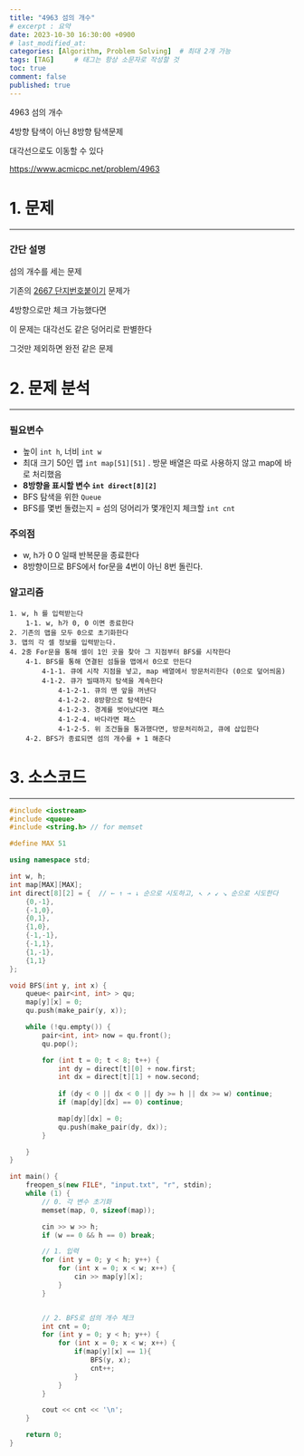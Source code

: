 ```yaml
---
title: "4963 섬의 개수"
# excerpt : 요약
date: 2023-10-30 16:30:00 +0900
# last_modified_at: 
categories: [Algorithm, Problem Solving]  # 최대 2개 가능
tags: [TAG]     # 태그는 항상 소문자로 작성할 것
toc: true
comment: false
published: true
---
```


4963 섬의 개수

4방향 탐색이 아닌 8방향 탐색문제

대각선으로도 이동할 수 있다

https://www.acmicpc.net/problem/4963

# 1. 문제
---
### 간단 설명
섬의 개수를 세는 문제

기존의 [2667 단지번호붙이기](https://jinhg0214.github.io/posts/bj_2667/) 문제가 

4방향으로만 체크 가능했다면

이 문제는 대각선도 같은 덩어리로 판별한다

그것만 제외하면 완전 같은 문제


# 2. 문제 분석
---
### 필요변수
- 높이 `int h`, 너비 `int w`
- 최대 크기 50인 맵 `int map[51][51]` . 방문 배열은 따로 사용하지 않고 map에 바로 처리했음
- **8방향을 표시할 변수 `int direct[8][2]`**
- BFS 탐색을 위한 `Queue`
- BFS를 몇번 돌렸는지 = 섬의 덩어리가 몇개인지 체크할 `int cnt`

### 주의점
- w, h가 0 0 일때 반복문을 종료한다
- 8방향이므로 BFS에서 for문을 4번이 아닌 8번 돌린다.

### 알고리즘
```
1. w, h 를 입력받는다
	1-1. w, h가 0, 0 이면 종료한다
2. 기존의 맵을 모두 0으로 초기화한다
3. 맵의 각 셀 정보를 입력받는다.
4. 2중 For문을 통해 셀이 1인 곳을 찾아 그 지점부터 BFS를 시작한다
	4-1. BFS를 통해 연결된 섬들을 맵에서 0으로 만든다
		4-1-1. 큐에 시작 지점을 넣고, map 배열에서 방문처리한다 (0으로 덮어씌움)
		4-1-2. 큐가 빌때까지 탐색을 계속한다
			4-1-2-1. 큐의 맨 앞을 꺼낸다
			4-1-2-2. 8방향으로 탐색한다
			4-1-2-3. 경계를 벗어났다면 패스
			4-1-2-4. 바다라면 패스
			4-1-2-5. 위 조건들을 통과했다면, 방문처리하고, 큐에 삽입한다
	4-2. BFS가 종료되면 섬의 개수를 + 1 해준다
```

# 3. 소스코드
---

```cpp
#include <iostream>
#include <queue>
#include <string.h> // for memset

#define MAX 51

using namespace std;

int w, h;
int map[MAX][MAX];
int direct[8][2] = {  // ← ↑ → ↓ 순으로 시도하고, ↖ ↗ ↙ ↘ 순으로 시도한다
	{0,-1},
	{-1,0},
	{0,1},
	{1,0}, 
	{-1,-1}, 
	{-1,1}, 
	{1,-1}, 
	{1,1} 
};

void BFS(int y, int x) {
	queue< pair<int, int> > qu;
	map[y][x] = 0;
	qu.push(make_pair(y, x));

	while (!qu.empty()) {
		pair<int, int> now = qu.front();
		qu.pop();

		for (int t = 0; t < 8; t++) {
			int dy = direct[t][0] + now.first;
			int dx = direct[t][1] + now.second;
		
			if (dy < 0 || dx < 0 || dy >= h || dx >= w) continue;
			if (map[dy][dx] == 0) continue;

			map[dy][dx] = 0;
			qu.push(make_pair(dy, dx));
		}

	}
}

int main() {
	freopen_s(new FILE*, "input.txt", "r", stdin);
	while (1) {
		// 0. 각 변수 초기화
		memset(map, 0, sizeof(map));

		cin >> w >> h;
		if (w == 0 && h == 0) break;

		// 1. 입력
		for (int y = 0; y < h; y++) {
			for (int x = 0; x < w; x++) {
				cin >> map[y][x];
			}
		}


		// 2. BFS로 섬의 개수 체크
		int cnt = 0;
		for (int y = 0; y < h; y++) {
			for (int x = 0; x < w; x++) {
				if(map[y][x] == 1){
					BFS(y, x);
					cnt++;
				}
			}
		}

		cout << cnt << '\n';
	}

	return 0;
}
```